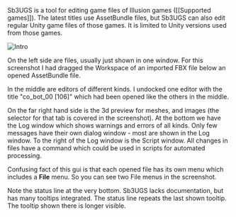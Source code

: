 Sb3UGS is a tool for editing game files of Illusion games ([[Supported games]]). The latest titles use AssetBundle files, but Sb3UGS can also edit regular Unity game files of those games. It is limited to Unity versions used from those games.

![Intro](https://user-images.githubusercontent.com/104311725/167820796-6663c768-2d30-4788-937d-b0b5b419de8a.png)

On the left side are files, usually just shown in one window. For this screenshot I had dragged the Workspace of an imported FBX file below an opened AssetBundle file.

In the middle are editors of different kinds. I undocked one editor with the title "co_bot_00 [106]" which had been opened like the others in the middle.

On the far right hand side is the 3d preview for meshes, and images (the selector for that tab is covered in the screenshot).
At the bottom we have the Log window which shows warnings and errors of all kinds. Only few messages have their own dialog window - most are shown in the Log window. To the right of the Log window is the Script window. All changes in files have a command which could be used in scripts for automated processing.

Confusing fact of this gui is that each opened file has its own menu which includes a **File** menu. So you can see two File menus in the screenshot.

Note the status line at the very bottom. Sb3UGS lacks documentation, but has many tooltips integrated. The status line repeats the last shown tooltip. The tooltip shown there is longer visible.